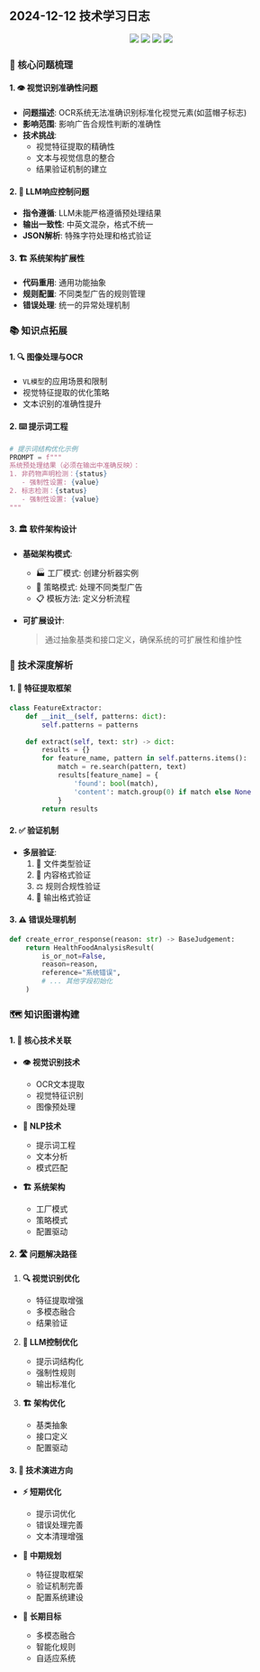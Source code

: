 ## 2024-12-12 技术学习日志

<div align="center">
  <img src="https://img.shields.io/badge/Python-3776AB?style=for-the-badge&logo=python&logoColor=white"/>
  <img src="https://img.shields.io/badge/OpenCV-27338e?style=for-the-badge&logo=OpenCV&logoColor=white"/>
  <img src="https://img.shields.io/badge/OpenAI-412991?style=for-the-badge&logo=OpenAI&logoColor=white"/>
  <img src="https://img.shields.io/badge/FastAPI-009688?style=for-the-badge&logo=FastAPI&logoColor=white"/>
</div>

### 🎯 核心问题梳理

#### 1. 👁️ 视觉识别准确性问题
- **问题描述**: OCR系统无法准确识别标准化视觉元素(如蓝帽子标志)
- **影响范围**: 影响广告合规性判断的准确性
- **技术挑战**: 
  - 视觉特征提取的精确性
  - 文本与视觉信息的整合
  - 结果验证机制的建立

#### 2. 🤖 LLM响应控制问题
- **指令遵循**: LLM未能严格遵循预处理结果
- **输出一致性**: 中英文混杂，格式不统一
- **JSON解析**: 特殊字符处理和格式验证

#### 3. 🏗️ 系统架构扩展性
- **代码重用**: 通用功能抽象
- **规则配置**: 不同类型广告的规则管理
- **错误处理**: 统一的异常处理机制

### 📚 知识点拓展

#### 1. 🔍 图像处理与OCR
- `VL模型`的应用场景和限制
- 视觉特征提取的优化策略
- 文本识别的准确性提升

#### 2. ⌨️ 提示词工程
```python
# 提示词结构优化示例
PROMPT = f"""
系统预处理结果（必须在输出中准确反映）：
1. 非药物声明检测：{status}
   - 强制性设置: {value}
2. 标志检测：{status}
   - 强制性设置: {value}
"""
```

#### 3. 🏛️ 软件架构设计
- **基础架构模式**:
  - 🏭 工厂模式: 创建分析器实例
  - 🎯 策略模式: 处理不同类型广告
  - 📋 模板方法: 定义分析流程

- **可扩展设计**:
  > 通过抽象基类和接口定义，确保系统的可扩展性和维护性

### 🔬 技术深度解析

#### 1. 🎨 特征提取框架
```python
class FeatureExtractor:
    def __init__(self, patterns: dict):
        self.patterns = patterns
    
    def extract(self, text: str) -> dict:
        results = {}
        for feature_name, pattern in self.patterns.items():
            match = re.search(pattern, text)
            results[feature_name] = {
                'found': bool(match),
                'content': match.group(0) if match else None
            }
        return results
```

#### 2. ✅ 验证机制
- **多层验证**:
  1. 📁 文件类型验证
  2. 📝 内容格式验证
  3. ⚖️ 规则合规性验证
  4. 🔄 输出格式验证

#### 3. ⚠️ 错误处理机制
```python
def create_error_response(reason: str) -> BaseJudgement:
    return HealthFoodAnalysisResult(
        is_or_not=False,
        reason=reason,
        reference="系统错误",
        # ... 其他字段初始化
    )
```

### 🗺️ 知识图谱构建

#### 1. 🔗 核心技术关联
- **👁️ 视觉识别技术**
  - OCR文本提取
  - 视觉特征识别
  - 图像预处理
  
- **🧠 NLP技术**
  - 提示词工程
  - 文本分析
  - 模式匹配

- **🏗️ 系统架构**
  - 工厂模式
  - 策略模式
  - 配置驱动

#### 2. 🛣️ 问题解决路径
1. **🔍 视觉识别优化**
   - 特征提取增强
   - 多模态融合
   - 结果验证

2. **🤖 LLM控制优化**
   - 提示词结构化
   - 强制性规则
   - 输出标准化

3. **🏗️ 架构优化**
   - 基类抽象
   - 接口定义
   - 配置驱动

#### 3. 🎯 技术演进方向
- **⚡ 短期优化**
  - 提示词优化
  - 错误处理完善
  - 文本清理增强

- **🌟 中期规划**
  - 特征提取框架
  - 验证机制完善
  - 配置系统建设

- **🚀 长期目标**
  - 多模态融合
  - 智能化规则
  - 自适应系统
